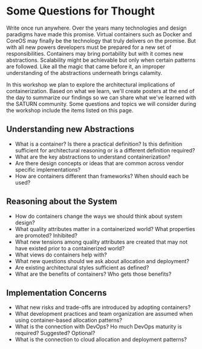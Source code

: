 # Some Questions for Thought

Write once run anywhere.  Over the years many technologies and design paradigms have made this promise.  Virtual containers such as Docker and CoreOS may finally be the technology that truly delivers on the promise.  But with all new powers developers must be prepared for a new set of responsibilities.  Containers may bring portability but with it comes new abstractions.  Scalability might be achievable but only when certain patterns are followed.  Like all the magic that came before it, an improper understanding of the abstractions underneath brings calamity.

In this workshop we plan to explore the architectural implications of containerization. Based on what we learn, we'll create posters at the end of the day to summarize our findings so we can share what we've learned with the SATURN community. Some questions and topics we will consider during the workshop include the items listed on this page.


## Understanding new Abstractions

* What is a container?  Is there a practical definition?  Is this definition sufficient for architectural reasoning or is a different definition required?
* What are the key abstractions to understand containerization?
* Are there design concepts or ideas that are common across vendor specific implementations?
* How are containers different than frameworks?  When should each be used?

## Reasoning about the System

* How do containers change the ways we should think about system design? 
* What quality attributes matter in a containerized world?  What properties are promoted?  Inhibited?
* What new tensions among quality attributes are created that may not have existed prior to a containerized world?
* What views do containers help with?
* What new questions should we ask about allocation and deployment? 
* Are existing architectural styles sufficient as defined?
* What are the benefits of containers?  Who gets those benefits?

## Implementation Concerns

* What new risks and trade-offs are introduced by adopting containers?
* What development practices and team organization are assumed when using container-based allocation patterns?
* What is the connection with DevOps?  Ho much DevOps maturity is required? Suggested? Optional?
* What is the connection to cloud allocation and deployment patterns?
